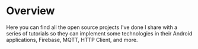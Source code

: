 # Overview 

Here you can find all the open source projects I've done I share with a series of tutorials so they can implement some technologies in their Android applications, Firebase, MQTT, HTTP Client, and more.

